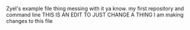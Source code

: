 Zyel's example file thing messing with it ya know. my first repository and command line 
THIS IS AN EDIT TO JUST CHANGE A THING
I am making changes to this file

